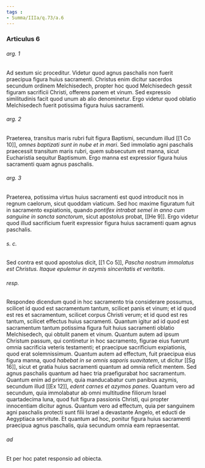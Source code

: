 ```yaml
---
tags : 
- Summa/IIIa/q.73/a.6
---
```


### Articulus 6

###### arg. 1
Ad sextum sic proceditur. Videtur quod agnus paschalis non fuerit praecipua figura huius sacramenti. Christus enim dicitur sacerdos secundum ordinem Melchisedech, propter hoc quod Melchisedech gessit figuram sacrificii Christi, offerens panem et vinum. Sed expressio similitudinis facit quod unum ab alio denominetur. Ergo videtur quod oblatio Melchisedech fuerit potissima figura huius sacramenti.

###### arg. 2
Praeterea, transitus maris rubri fuit figura Baptismi, secundum illud [[1 Co 10]], *omnes baptizati sunt in nube et in mari*. Sed immolatio agni paschalis praecessit transitum maris rubri, quem subsecutum est manna, sicut Eucharistia sequitur Baptismum. Ergo manna est expressior figura huius sacramenti quam agnus paschalis.

###### arg. 3
Praeterea, potissima virtus huius sacramenti est quod introducit nos in regnum caelorum, sicut quoddam viaticum. Sed hoc maxime figuratum fuit in sacramento expiationis, quando *pontifex intrabat semel in anno cum sanguine in sancta sanctorum*, sicut apostolus probat, [[He 9]]. Ergo videtur quod illud sacrificium fuerit expressior figura huius sacramenti quam agnus paschalis.

###### s. c.
Sed contra est quod apostolus dicit, [[1 Co 5]], *Pascha nostrum immolatus est Christus. Itaque epulemur in azymis sinceritatis et veritatis*.

###### resp.
Respondeo dicendum quod in hoc sacramento tria considerare possumus, scilicet id quod est sacramentum tantum, scilicet panis et vinum; et id quod est res et sacramentum, scilicet corpus Christi verum; et id quod est res tantum, scilicet effectus huius sacramenti. Quantum igitur ad id quod est sacramentum tantum potissima figura fuit huius sacramenti oblatio Melchisedech, qui obtulit panem et vinum. Quantum autem ad ipsum Christum passum, qui continetur in hoc sacramento, figurae eius fuerunt omnia sacrificia veteris testamenti; et praecipue sacrificium expiationis, quod erat solemnissimum. Quantum autem ad effectum, fuit praecipua eius figura manna, quod *habebat in se omnis saporis suavitatem*, ut dicitur [[Sg 16]], sicut et gratia huius sacramenti quantum ad omnia reficit mentem. Sed agnus paschalis quantum ad haec tria praefigurabat hoc sacramentum. Quantum enim ad primum, quia manducabatur cum panibus azymis, secundum illud [[Ex 12]], *edent carnes et azymos panes*. Quantum vero ad secundum, quia immolabatur ab omni multitudine filiorum Israel quartadecima luna, quod fuit figura passionis Christi, qui propter innocentiam dicitur agnus. Quantum vero ad effectum, quia per sanguinem agni paschalis protecti sunt filii Israel a devastante Angelo, et educti de Aegyptiaca servitute. Et quantum ad hoc, ponitur figura huius sacramenti praecipua agnus paschalis, quia secundum omnia eam repraesentat.

###### ad 
Et per hoc patet responsio ad obiecta.

